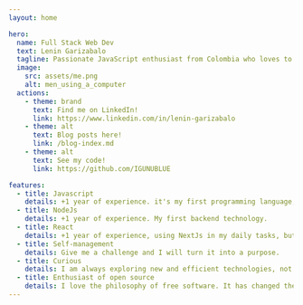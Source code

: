 ```yaml
---
layout: home

hero:
  name: Full Stack Web Dev
  text: Lenin Garizabalo
  tagline: Passionate JavaScript enthusiast from Colombia who loves to create and deliver high-quality products
  image: 
    src: assets/me.png
    alt: men_using_a_computer
  actions:
    - theme: brand
      text: Find me on LinkedIn!
      link: https://www.linkedin.com/in/lenin-garizabalo
    - theme: alt 
      text: Blog posts here!
      link: /blog-index.md
    - theme: alt 
      text: See my code!
      link: https://github.com/IGUNUBLUE

features:
  - title: Javascript
    details: +1 year of experience. it's my first programming language, before I used to PHP.
  - title: NodeJs
    details: +1 year of experience. My first backend technology.
  - title: React
    details: +1 year of experience, using NextJs in my daily tasks, but I also love Vue and Rust.
  - title: Self-management
    details: Give me a challenge and I will turn it into a purpose.
  - title: Curious
    details: I am always exploring new and efficient technologies, not just programming languages.
  - title: Enthusiast of open source
    details: I love the philosophy of free software. It has changed the way software is created.
---
```

